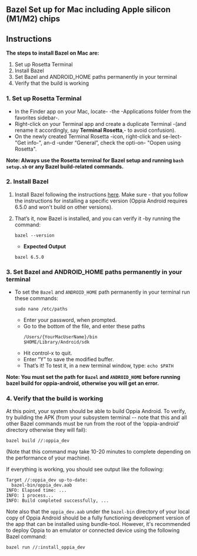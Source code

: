 ## Bazel Set up for Mac including Apple silicon (M1/M2) chips

## Instructions

**The steps to install Bazel on Mac are:**
1. Set up Rosetta Terminal
2. Install Bazel
3. Set Bazel and ANDROID_HOME paths permanently in your terminal
4. Verify that the build is working

### 1. Set up Rosetta Terminal

- In the Finder app on your Mac, locate- -the -Applications folder from the favorites sidebar-.
- Right-click on your Terminal app and create a duplicate Terminal -(and rename it accordingly, say **Terminal Rosetta**,- to avoid confusion).
- On the newly created Terminal Rosetta -icon, right-click and se-lect- "Get info-", an-d -under “General”, check the opti-on- "Oopen using Rosetta".

**Note: Always use the Rosetta terminal for Bazel setup and running `bash setup.sh` or any Bazel build-related commands.**

### 2. Install Bazel

1. Install Bazel following the instructions [here](https://docs.bazel.build/versions/4.0.0/install-os-x.html#install-with-installer-mac-os-x). Make sure - that you follow the instructions for installing a specific version (Oppia Android requires 6.5.0 and won't build on other versions).

2. That’s it, now Bazel is installed, and you can verify it -by running the command:
   ```
   bazel --version
   ```
   - **Expected Output**
   ```
   bazel 6.5.0
   ```

### 3. Set Bazel and ANDROID_HOME paths permanently in your terminal

- To set the `Bazel` and `ANDROID_HOME` path permanently in your terminal run these commands:
    ```
    sudo nano /etc/paths
    ```
   - Enter your password, when prompted.
   - Go to the bottom of the file, and enter these paths
     ```
     /Users/{YourMacUserName}/bin
     $HOME/Library/Android/sdk
     ```
   - Hit control-x to quit.
   - Enter “Y” to save the modified buffer.
   - That’s it!  To test it, in a new terminal window, type: `echo $PATH`

**Note: You must set the path for `Bazel` and `ANDROID_HOME` before running bazel build for oppia-android, otherwise you will get an error.**

### 4. Verify that the build is working

At this point, your system should be able to build Oppia Android. To verify, try building the APK (from your subsystem terminal -- note that this and all other Bazel commands must be run from the root of the ‘oppia-android’ directory otherwise they will fail):

```
bazel build //:oppia_dev
```

(Note that this command may take 10-20 minutes to complete depending on the performance of your machine).

If everything is working, you should see output like the following:

```
Target //:oppia_dev up-to-date:
  bazel-bin/oppia_dev.aab
INFO: Elapsed time: ...
INFO: 1 process...
INFO: Build completed successfully, ...
```

Note also that the ``oppia_dev.aab`` under the ``bazel-bin`` directory of your local copy of Oppia Android should be a fully functioning development version of the app that can be installed using bundle-tool. However, it's recommended to deploy Oppia to an emulator or connected device using the following Bazel command:

```sh
bazel run //:install_oppia_dev
```
